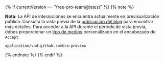 {% if currentVersion == "free-pro-team@latest" %}
{% note %}

**Nota:** La API de interacciones se encuentra actualmente en previsualización pública. Consulta la vista previa de la [publicación del blog](https://developer.github.com/changes/2018-12-18-interactions-preview) para encontrar más detalles. Para acceder a la API durante el periodo de vista previa, debes proporcionar un [tipo de medios](/v3/media) personalizado en el encabezado de `Accept`:
```
application/vnd.github.sombra-preview
```

{% endnote %}
{% endif %}
